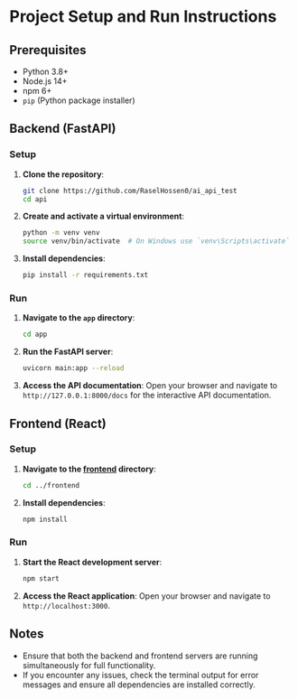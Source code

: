 # Project Setup and Run Instructions

## Prerequisites
- Python 3.8+
- Node.js 14+
- npm 6+
- `pip` (Python package installer)

## Backend (FastAPI)

### Setup

1. **Clone the repository**:
    ```bash
    git clone https://github.com/RaselHossen0/ai_api_test
    cd api
    ```

2. **Create and activate a virtual environment**:
    ```bash
    python -m venv venv
    source venv/bin/activate  # On Windows use `venv\Scripts\activate`
    ```

3. **Install dependencies**:
    ```bash
    pip install -r requirements.txt
    ```

### Run

1. **Navigate to the `app` directory**:
    ```bash
    cd app
    ```

2. **Run the FastAPI server**:
    ```bash
    uvicorn main:app --reload
    ```

3. **Access the API documentation**:
    Open your browser and navigate to `http://127.0.0.1:8000/docs` for the interactive API documentation.

## Frontend (React)

### Setup

1. **Navigate to the [frontend](http://_vscodecontentref_/0) directory**:
    ```bash
    cd ../frontend
    ```

2. **Install dependencies**:
    ```bash
    npm install
    ```

### Run

1. **Start the React development server**:
    ```bash
    npm start
    ```

2. **Access the React application**:
    Open your browser and navigate to `http://localhost:3000`.

## Notes

- Ensure that both the backend and frontend servers are running simultaneously for full functionality.
- If you encounter any issues, check the terminal output for error messages and ensure all dependencies are installed correctly.